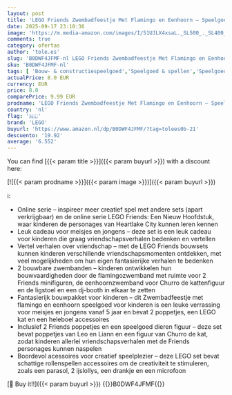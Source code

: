 ```yaml
---
layout: post
title: 'LEGO Friends Zwembadfeestje Met Flamingo en Eenhoorn – Speelgoed Met Dieren Figuren  2 Poppetjes  Zwembanden  Kat Churro en Accessoires Incl. DJ-Booth – Cadeau voor Meisjes Vanaf 5 Jaar – 42658'
date: 2025-09-17 23:10:36
image: 'https://m.media-amazon.com/images/I/51UJLX4xsaL._SL500_._SL400_.jpg'
comments: true
category: ofertas
author: 'tole.es'
slug: 'B0DWF4JFMF-nl LEGO Friends Zwembadfeestje Met Flamingo en Eenhoorn –...'
sku: 'B0DWF4JFMF-nl'
tags: [ 'Bouw- & constructiespeelgoed','Speelgoed & spellen','Speelgoedbouwsets','lego','🇳🇱', ]
actualPrice: 8.0 EUR
currency: EUR
price: 8.0
comparePrice: 9.99 EUR
prodname: 'LEGO Friends Zwembadfeestje Met Flamingo en Eenhoorn – Speelgoed Met Dieren Figuren  2 Poppetjes  Zwembanden  Kat Churro en Accessoires Incl. DJ-Booth – Cadeau voor Meisjes Vanaf 5 Jaar – 42658'
country: 'nl'
flag: '🇳🇱'
brand: 'LEGO'
buyurl: 'https://www.amazon.nl/dp/B0DWF4JFMF/?tag=tolees0b-21'
descuento: '19.92'
average: '6.552'
---
```


You can find [{{< param title >}}]({{< param buyurl >}}) with a discount here:

[![{{< param prodname >}}]({{< param image >}})]({{< param buyurl >}})

ℹ️:

- Online serie – inspireer meer creatief spel met andere sets (apart verkrijgbaar) en de online serie LEGO Friends: Een Nieuw Hoofdstuk, waar kinderen de personages van Heartlake City kunnen leren kennen
- Leuk cadeau voor meisjes en jongens – deze set is een leuk cadeau voor kinderen die graag vriendschapsverhalen bedenken en vertellen
- Vertel verhalen over vriendschap – met de LEGO Friends bouwsets kunnen kinderen verschillende vriendschapsmomenten ontdekken, met veel mogelijkheden om hun eigen fantasierijke verhalen te bedenken
- 2 bouwbare zwembanden – kinderen ontwikkelen hun bouwvaardigheden door de flamingozwemband met ruimte voor 2 Friends minifiguren, de eenhoornzwemband voor Churro de kattenfiguur en de ligstoel en een dj-booth in elkaar te zetten
- Fantasierijk bouwpakket voor kinderen – dit Zwembadfeestje met flamingo en eenhoorn speelgoed voor kinderen is een leuke verrassing voor meisjes en jongens vanaf 5 jaar en bevat 2 poppetjes, een LEGO kat en een heleboel accessoires
- Inclusief 2 Friends poppetjes en een speelgoed dieren figuur – deze set bevat poppetjes van Leo en Liann en een figuur van Churro de kat, zodat kinderen allerlei vriendschapsverhalen met de Friends personages kunnen naspelen
- Boordevol acessoires voor creatief speelplezier – deze LEGO set bevat schattige rollenspellen accessoires om de creativiteit te stimuleren, zoals een parasol, 2 ijslollys, een drankje en een microfoon

[🛒 Buy it!!]({{< param buyurl >}})
{{<world>}}B0DWF4JFMF{{</world>}}
